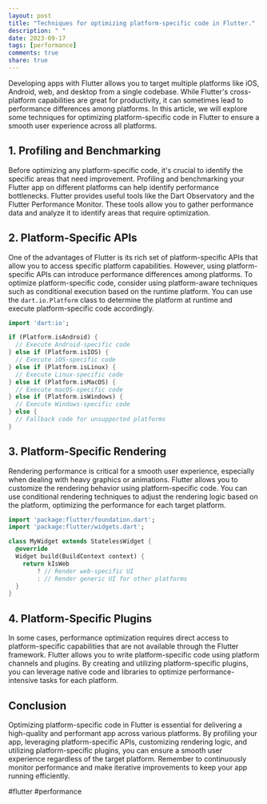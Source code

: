 ```yaml
---
layout: post
title: "Techniques for optimizing platform-specific code in Flutter."
description: " "
date: 2023-09-17
tags: [performance]
comments: true
share: true
---
```


Developing apps with Flutter allows you to target multiple platforms like iOS, Android, web, and desktop from a single codebase. While Flutter's cross-platform capabilities are great for productivity, it can sometimes lead to performance differences among platforms. In this article, we will explore some techniques for optimizing platform-specific code in Flutter to ensure a smooth user experience across all platforms.

## 1. Profiling and Benchmarking

Before optimizing any platform-specific code, it's crucial to identify the specific areas that need improvement. Profiling and benchmarking your Flutter app on different platforms can help identify performance bottlenecks. Flutter provides useful tools like the Dart Observatory and the Flutter Performance Monitor. These tools allow you to gather performance data and analyze it to identify areas that require optimization.

## 2. Platform-Specific APIs

One of the advantages of Flutter is its rich set of platform-specific APIs that allow you to access specific platform capabilities. However, using platform-specific APIs can introduce performance differences among platforms. To optimize platform-specific code, consider using platform-aware techniques such as conditional execution based on the runtime platform. You can use the `dart.io.Platform` class to determine the platform at runtime and execute platform-specific code accordingly.

```dart
import 'dart:io';

if (Platform.isAndroid) {
  // Execute Android-specific code
} else if (Platform.isIOS) {
  // Execute iOS-specific code
} else if (Platform.isLinux) {
  // Execute Linux-specific code
} else if (Platform.isMacOS) {
  // Execute macOS-specific code
} else if (Platform.isWindows) {
  // Execute Windows-specific code
} else {
  // Fallback code for unsupported platforms
}
```

## 3. Platform-Specific Rendering

Rendering performance is critical for a smooth user experience, especially when dealing with heavy graphics or animations. Flutter allows you to customize the rendering behavior using platform-specific code. You can use conditional rendering techniques to adjust the rendering logic based on the platform, optimizing the performance for each target platform.

```dart
import 'package:flutter/foundation.dart';
import 'package:flutter/widgets.dart';

class MyWidget extends StatelessWidget {
  @override
  Widget build(BuildContext context) {
    return kIsWeb
        ? // Render web-specific UI
        : // Render generic UI for other platforms
  }
}
```

## 4. Platform-Specific Plugins

In some cases, performance optimization requires direct access to platform-specific capabilities that are not available through the Flutter framework. Flutter allows you to write platform-specific code using platform channels and plugins. By creating and utilizing platform-specific plugins, you can leverage native code and libraries to optimize performance-intensive tasks for each platform.

## Conclusion

Optimizing platform-specific code in Flutter is essential for delivering a high-quality and performant app across various platforms. By profiling your app, leveraging platform-specific APIs, customizing rendering logic, and utilizing platform-specific plugins, you can ensure a smooth user experience regardless of the target platform. Remember to continuously monitor performance and make iterative improvements to keep your app running efficiently.

#flutter #performance